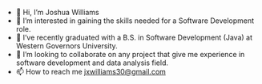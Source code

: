 - 👋 Hi, I’m Joshua Williams 
- 👀 I’m interested in gaining the skills needed for a Software Development role.
- 🌱 I’ve recently graduated with a B.S. in Software Development (Java) at Western Governors University.
- 👥 I’m looking to collaborate on any project that give me experience in software development and data analysis field.
- 📫 How to reach me jxwilliams30@gmail.com

<!---
JoshxWill/JoshxWill is a ✨ special ✨ repository because its `README.md` (this file) appears on your GitHub profile.
You can click the Preview link to take a look at your changes.
--->
